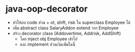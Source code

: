 # java-oop-decorator

- ทำให้ลบ code ส่วน + ot, shift, risk ใน superclass Employee ได้
- เพิ่ม abstract class SalaryAddon extend จาก Employee
- สร้าง decorator class (Addovertime, Addrisk, AddShift) 
  - โดย inject obj Employee เข้าไป 
  - และ implement ส่วนเงินเพิ่มในนี้
